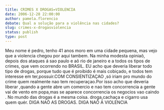 ```yaml
---
title: CRIMES X DROGAS=VIOLENCIA
date: 2006-12-28 22:00:00
author: pamela.florencio
debate: Qual a solução para a violência nas cidades?
slug: crimes-x-drogasviolencia
status: publish 
type: post
---
```


Meu nome é pedro, tenho 41 anos moro em uma cidade pequena, mas vejo que a violencia chegou por aqui tambem. Na minha modesta opiniaõ, depois dos ataques á sao paulo e aõ rio de janeiro e a todos os tipos de crimes, que vem ocorrendo no BRASIL. EU acho que deveria liberar todo tipo de drogas, porque tudo que é proibido é mais cobiçado, e todos tem interesse em ter,possuir.COM CONSIENTIZAÇAO ,só iriam pro mundo do crime quem realmente nao tem recuperaçao.Por isso acho que deveria liberar ,quando a gente abre um comercio e nao tem concorrencia a gente vai de vento em popa,mas se aparece concorrencia os negocios vao caindo . No mundo das drogas é a mesma coisa. droga,cachaça e cigarro usa quem quér. DIGA NAÕ AS DROGAS. DIGA NAÕ Á VIOLENCIA
